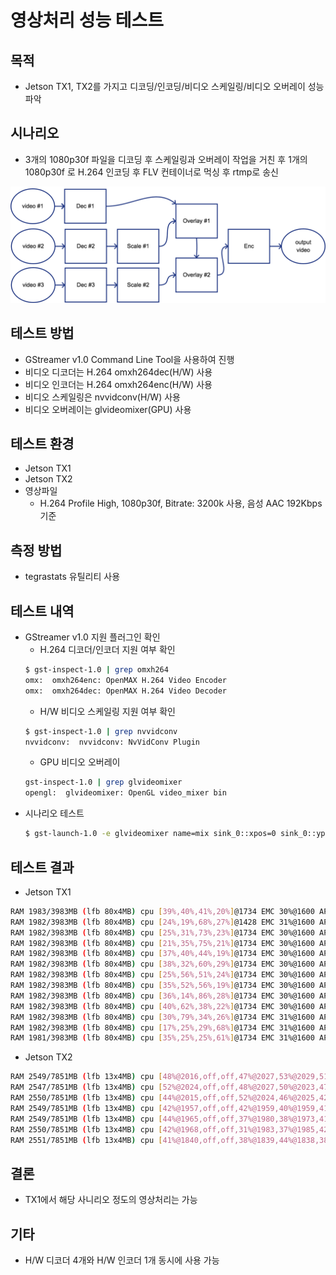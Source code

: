 # 영상처리 성능 테스트
## 목적
- Jetson TX1, TX2를 가지고 디코딩/인코딩/비디오 스케일링/비디오 오버레이 성능 파악
## 시나리오
- 3개의 1080p30f 파일을 디코딩 후 스케일링과 오버레이 작업을 거친 후 1개의 1080p30f 로 H.264 인코딩 후 FLV 컨테이너로 먹싱 후 rtmp로 송신

![filter_graph](./images/filter_graph.png)
## 테스트 방법
- GStreamer v1.0 Command Line Tool을 사용하여 진행
- 비디오 디코더는 H.264 omxh264dec(H/W) 사용
- 비디오 인코더는 H.264 omxh264enc(H/W) 사용
- 비디오 스케일링은 nvvidconv(H/W) 사용
- 비디오 오버레이는 glvideomixer(GPU) 사용
## 테스트 환경
- Jetson TX1
- Jetson TX2
- 영상파일
    - H.264 Profile High, 1080p30f, Bitrate: 3200k 사용, 음성 AAC 192Kbps 기준
## 측정 방법
- tegrastats 유틸리티 사용
## 테스트 내역
- GStreamer v1.0 지원 플러그인 확인
    - H.264 디코더/인코더 지원 여부 확인
    ```sh
    $ gst-inspect-1.0 | grep omxh264
    omx:  omxh264enc: OpenMAX H.264 Video Encoder
    omx:  omxh264dec: OpenMAX H.264 Video Decoder
    ```
    - H/W 비디오 스케일링 지원 여부 확인
    ```sh
    $ gst-inspect-1.0 | grep nvvidconv
    nvvidconv:  nvvidconv: NvVidConv Plugin
    ```
    - GPU 비디오 오버레이
    ```sh
    gst-inspect-1.0 | grep glvideomixer
    opengl:  glvideomixer: OpenGL video_mixer bin    
    ```
- 시나리오 테스트
    ```sh
    $ gst-launch-1.0 -e glvideomixer name=mix sink_0::xpos=0 sink_0::ypos=0 sink_1::xpos=0 sink_1::ypos=240 sink_2::xpos=1280 sink_2::ypos=240 ! omxh264enc ! h264parse ! flvmux streamable=true name=mux ! rtmpsink location="rtmp://a.rtmp.youtube.com/live2/[Key] live=true" filesrc location="video1.mp4" ! qtdemux name=demux_0 demux_0.video_0 ! queue ! h264parse ! omxh264dec ! nvvidconv ! 'video/x-raw' ! tee ! queue ! mix.sink_0 filesrc location="video2.mp4" ! qtdemux name=demux_1 demux_1.video_0 ! queue ! h264parse ! omxh264dec ! nvvidconv ! 'video/x-raw, width=1280, height=720' ! tee ! queue ! mix.sink_1 filesrc location="video3.mp4" ! qtdemux name=demux_2 demux_2.video_0 ! queue ! h264parse ! omxh264dec ! nvvidconv ! 'video/x-raw, width=640, height=360' ! tee ! queue ! mix.sink_2 audiomixer name=amix ! audioconvert ! voaacenc ! mux.audio demux_1.audio_0 ! queue ! avdec_aac ! audioconvert ! amix.sink_0 demux_2.audio_0 ! queue ! avdec_aac ! audioconvert ! amix.sink_1 demux_0.audio_0 ! queue ! avdec_aac ! audioconvert ! amix.sink_2
    ```
## 테스트 결과
- Jetson TX1
```sh
RAM 1983/3983MB (lfb 80x4MB) cpu [39%,40%,41%,20%]@1734 EMC 30%@1600 APE 25 NVDEC 716 MSENC 716 GR3D 80%@153
RAM 1982/3983MB (lfb 80x4MB) cpu [24%,19%,68%,27%]@1428 EMC 31%@1600 APE 25 NVDEC 716 MSENC 716 GR3D 53%@153
RAM 1982/3983MB (lfb 80x4MB) cpu [25%,31%,73%,23%]@1734 EMC 30%@1600 APE 25 NVDEC 716 MSENC 716 GR3D 58%@153
RAM 1982/3983MB (lfb 80x4MB) cpu [21%,35%,75%,21%]@1734 EMC 30%@1600 APE 25 NVDEC 716 MSENC 716 GR3D 72%@153
RAM 1982/3983MB (lfb 80x4MB) cpu [37%,40%,44%,19%]@1734 EMC 30%@1600 APE 25 NVDEC 716 MSENC 716 GR3D 39%@153
RAM 1982/3983MB (lfb 80x4MB) cpu [38%,32%,60%,29%]@1734 EMC 30%@1600 APE 25 NVDEC 716 MSENC 716 GR3D 72%@153
RAM 1982/3983MB (lfb 80x4MB) cpu [25%,56%,51%,24%]@1734 EMC 30%@1600 APE 25 NVDEC 716 MSENC 716 GR3D 63%@153
RAM 1982/3983MB (lfb 80x4MB) cpu [35%,52%,56%,19%]@1734 EMC 30%@1600 APE 25 NVDEC 716 MSENC 716 GR3D 38%@153
RAM 1982/3983MB (lfb 80x4MB) cpu [36%,14%,86%,28%]@1734 EMC 30%@1600 APE 25 NVDEC 716 MSENC 716 GR3D 47%@153
RAM 1982/3983MB (lfb 80x4MB) cpu [40%,62%,38%,22%]@1734 EMC 30%@1600 APE 25 NVDEC 716 MSENC 716 GR3D 26%@460
RAM 1982/3983MB (lfb 80x4MB) cpu [30%,79%,34%,26%]@1734 EMC 31%@1600 APE 25 NVDEC 716 MSENC 716 GR3D 0%@537
RAM 1982/3983MB (lfb 80x4MB) cpu [17%,25%,29%,68%]@1734 EMC 31%@1600 APE 25 NVDEC 716 MSENC 716 GR3D 2%@153
RAM 1981/3983MB (lfb 80x4MB) cpu [35%,25%,25%,61%]@1734 EMC 31%@1600 APE 25 NVDEC 716 MSENC 716 GR3D 57%@153
```
- Jetson TX2
```sh
RAM 2549/7851MB (lfb 13x4MB) cpu [48%@2016,off,off,47%@2027,53%@2029,51%@2028] EMC 32%@1600 APE 150 NVDEC 204 MSENC 1164 GR3D 58%@114
RAM 2547/7851MB (lfb 13x4MB) cpu [52%@2024,off,off,48%@2027,50%@2023,47%@2022] EMC 36%@1600 APE 150 NVDEC 281 MSENC 1164 GR3D 72%@216
RAM 2550/7851MB (lfb 13x4MB) cpu [44%@2015,off,off,52%@2024,46%@2025,42%@2027] EMC 37%@1600 APE 150 NVDEC 320 MSENC 1164 GR3D 65%@114
RAM 2549/7851MB (lfb 13x4MB) cpu [42%@1957,off,off,42%@1959,40%@1959,41%@1959] EMC 35%@1600 APE 150 NVDEC 1203 MSENC 1164 GR3D 43%@114
RAM 2549/7851MB (lfb 13x4MB) cpu [44%@1965,off,off,37%@1980,38%@1973,41%@1973] EMC 34%@1600 APE 150 NVDEC 192 MSENC 1164 GR3D 81%@114
RAM 2550/7851MB (lfb 13x4MB) cpu [42%@1968,off,off,31%@1983,37%@1985,42%@1985] EMC 34%@1600 APE 150 NVDEC 947 MSENC 1164 GR3D 54%@114
RAM 2551/7851MB (lfb 13x4MB) cpu [41%@1840,off,off,38%@1839,44%@1838,38%@1837] EMC 33%@1600 APE 150 NVDEC 1203 MSENC 1164 GR3D 78%@114

```
## 결론
- TX1에서 해당 사니리오 정도의 영상처리는 가능
## 기타
- H/W 디코더 4개와 H/W 인코더 1개 동시에 사용 가능
